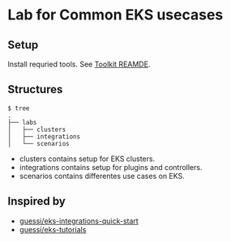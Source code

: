 # Lab for Common EKS usecases

## Setup

Install requried tools. See [Toolkit REAMDE](./toolkit/README.md).

## Structures

```
$ tree
.
├── labs
│   ├── clusters
│   ├── integrations
│   └── scenarios
```

- clusters contains setup for EKS clusters.
- integrations contains setup for plugins and controllers.
- scenarios contains differentes use cases on EKS.

## Inspired by

- [guessi/eks-integrations-quick-start](https://github.com/guessi/eks-integrations-quick-start)
- [guessi/eks-tutorials](https://github.com/guessi/eks-tutorials)

<!-- TODO: Add pre-commit for aws account and credential
